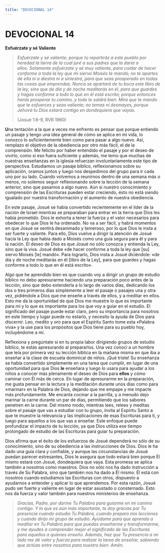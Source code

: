```yaml
---
title: "DEVOCIONAL 14"
---
```

# DEVOCIONAL 14

**Esfuérzate y sé Valiente**

> *Esfuérzate y sé valiente; porque tú repartirás a este pueblo por
> heredad la tierra de la cual juré a sus padres que la daría a
> ellos. Solamente esfuérzate y sé muy valiente, para cuidar de hacer
> conforme a toda la ley que mi siervo Moisés te mandó; no te apartes de
> ella ni a diestra ni a siniestra, para que seas prosperado en todas
> las cosas que emprendas. Nunca se apartará de tu boca este libro de la
> ley, sino que de día y de noche meditarás en él, para que guardes y
> hagas conforme a todo lo que en él está escrito; porque entonces harás
> prosperar tu camino, y todo te saldrá bien. Mira que te mando que te
> esfuerces y seas valiente; no temas ni desmayes, porque Jehová tu Dios
> estará contigo en dondequiera que vayas.* 
>
> (Josué 1:6-9, RVR 1960)

**U**na tentación a la que a veces me enfrento es pensar que porque
entiendo un pasaje y tengo una idea general de cómo se aplica en mi
vida, lo conozco lo suficientemente bien como para pasar a algo nuevo.
Así, remplazo el objetivo de la obediencia por otro más fácil, el de la
comprensión. Me felicito por haber entendido el pasaje y por el deseo de
vivirlo, como si eso fuera suficiente y además, me temo que muchas de
nuestras enseñanzas en la iglesia refuerzan involuntariamente este tipo
de perspectiva. Estudiamos un pasaje bíblico, reflexionamos sobre su
aplicación, oramos juntos y luego nos despedimos del grupo para ir cada
uno por su lado. Cuando volvemos a reunirnos dentro de una semana más o
menos, no solemos seguir reflexionando sobre la lección de la semana
anterior, sino que pasamos a algo nuevo. Aún si nuestro conocimiento y
comprensión de las Escrituras pueden estar creciendo, ésto no está
siendo igualado por nuestra transformación y el aumento de nuestra
obediencia.

En este pasaje, Josué se había convertido recientemente en el líder de
la nación de Israel mientras se preparaban para entrar en la tierra que
Dios les había prometido. Dios le exhorta a tener la fuerza y el valor
necesarios para obedecer lo que Dios le ha ordenado. No va a ser fácil,
y habrá momentos en que Josué se sentirá desanimado y temeroso, por lo
que Dios le insta a ser fuerte y valiente. Para ello, Dios vuelve a
dirigir la atención de Josué hacia la Ley que había dado a Moisés como
una guía segura para él y para la nación. El deseo de Dios es que Josué
no sólo conozca y entienda la Ley, sino que la viva. Josué debe «de
hacer conforme a toda la ley que \[su\] siervo Moisés \[le\] mandó».
Para lograrlo, Dios insta a Josué diciéndole: «de día y de noche
meditarás en él \[libro de la Ley\], para que guardes y hagas conforme a
todo lo que en él está escrito».

Algo que he aprendido bien es que cuando voy a dirigir un grupo de
estudio bíblico no debo apresurarme haciendo una preparación poco antes
de la lección, sino que debo extenderla a lo largo de varios días,
dedicando los dos o tres primeros días simplemente a leer el pasaje o
pasajes una y otra vez, pidiéndole a Dios que me enseñe a través de
ellos, y a meditar en ellos. Esto me da la oportunidad de que Dios me
muestre lo que es importante para mí y lo que es importante para los que
voy a guiar en el estudio. El significado del pasaje puede estar claro,
pero su importancia para nosotros en este tiempo y lugar puede no
estarlo, y necesito la ayuda de Dios para discernir. Leo, medito y oro
para que el Espíritu Santo tome esta «Palabra viva» y la use para los
propósitos que Dios tiene para su pueblo hoy, incluyéndome a mí.

Reflexiona y pregúntate si en tu propia labor dirigiendo grupos de
estudio bíblico, te estás apresurando al prepararlos. Una vez conocí a
un hombre que leía por primera vez su lección bíblica en la mañana misma
en que iba a enseñar a la clase de escuela dominical de niños. ¡Qué
triste! Su enseñanza se había convertido simplemente en una tarea que
cumplir, en lugar de una oportunidad para que Dios **le** enseñara y
luego lo usara para ayudar a los niños a conocer más plenamente el deseo
de Dios para **ellos** y cómo caminar con Él más de cerca. En lugar de
apresurarme en la preparación, me gusta pensar en la lectura y la
meditación durante unos días como para «marinar» en la Palabra de Dios,
dejando que me empape y me impacte más profundamente. Me encanta cocinar
a la parrilla, y a menudo dejo marinar la carne durante un par de días,
permitiendo que los sabores penetren en la carne. Del mismo modo,
mientras lees, relees y meditas sobre el pasaje que vas a estudiar con
tu grupo, invita al Espíritu Santo a que te muestre la relevancia y las
implicaciones de esas Escrituras para ti, y luego para aquellos a los
que vas a enseñar. Este enfoque puede profundizar el impacto de tu
lección, ya que Dios utiliza ese tiempo prolongado de estudio de las
Escrituras para guiar tu preparación.

Dios afirma que el éxito de los esfuerzos de Josué dependerá no sólo de
su conocimiento, sino de su obediencia a las instrucciones de Dios. Dios
le ha dado una guía clara y confiable, y aunque las circunstancias de
Josué puedan parecer estresantes, Dios le asegura que todo estará bien
porque Él mismo estará con Josué, dondequiera que vaya. Esta promesa se
aplica también a nosotros como maestros. Dios no sólo nos ha dado
instrucción a través de Su Palabra, sino que también nos ha dado a Él
mismo. Él está con nosotros cuando estudiamos las Escrituras con otros,
dispuesto a ayudarnos a entender y aplicar lo que aprendemos. Por esta
razón, Josué pudo ser fuerte y valiente en lugar de estar asustado o
consternado. Esto nos da fuerza y valor también para nuestros
ministerios de enseñanza.

> *Gracias, Padre, por darme Tu Palabra para guiarme en mi camino
> contigo. Y lo que es aún más importante, te doy gracias por Tu
> presencia cuando estudio Tu Palabra, cuando preparo mis lecciones y
> cuando dirijo mi grupo de estudio. Ayúdame para que aprenda a meditar
> en Tu Palabra para que puedas enseñarme y transformarme, y me ayudes a
> comprender mejor el significado de las Escrituras para aquellos a
> quienes enseño. Además, haz que Tu presencia a mi lado me dé valor y
> fuerza para realizar la tarea de enseñar, sabiendo que actúas entre
> nosotros para nuestro bien. Amén.*
